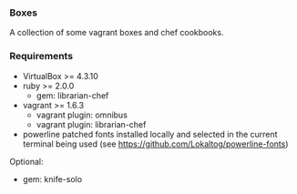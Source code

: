 ### Boxes

A collection of some vagrant boxes and chef cookbooks.

### Requirements

* VirtualBox >= 4.3.10
* ruby >= 2.0.0
    * gem: librarian-chef
* vagrant >= 1.6.3
    * vagrant plugin: omnibus
    * vagrant plugin: librarian-chef
* powerline patched fonts installed locally and selected in the current terminal being used (see https://github.com/Lokaltog/powerline-fonts)

Optional:
* gem: knife-solo
